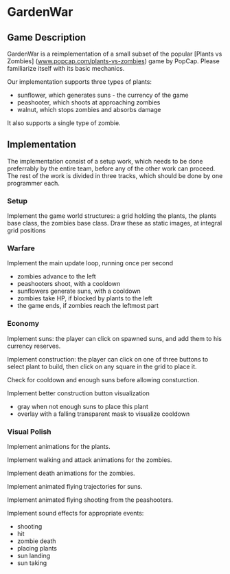# GardenWar

## Game Description

GardenWar is a reimplementation of a small subset of the popular [Plants vs Zombies] (www.popcap.com/plants-vs-zombies) game by PopCap. Please familiarize itself with its basic mechanics.

Our implementation supports three types of plants:

  * sunflower, which generates suns - the currency of the game
  * peashooter, which shoots at approaching zombies
  * walnut, which stops zombies and absorbs damage

It also supports a single type of zombie.


## Implementation

The implementation consist of a setup work, which needs to be done preferrably by the entire team, before any of the other work can proceed. The rest of the work is divided in three tracks, which should be done by one programmer each.

### Setup

Implement the game world structures: a grid holding the plants, the plants base class, the zombies base class.
Draw these as static images, at integral grid positions

### Warfare

Implement the main update loop, running once per second
 
  * zombies advance to the left
  * peashooters shoot, with a cooldown
  * sunflowers generate suns, with a cooldown
  * zombies take HP, if blocked by plants to the left
  * the game ends, if zombies reach the leftmost part

### Economy

Implement suns: the player can click on spawned suns, and add them to his currency reserves.

Implement construction: the player can click on one of three buttons to select plant to build, then click on any square in the grid to place it.

Check for cooldown and enough suns before allowing consturction.

Implement better construction button visualization

  * gray when not enough suns to place this plant
  * overlay with a falling transparent mask to visualize cooldown


### Visual Polish

Implement animations for the plants.

Implement walking and attack animations for the zombies.

Implement death animations for the zombies.

Implement animated flying trajectories for suns.

Implement animated flying shooting from the peashooters.

Implement sound effects for appropriate events:

  * shooting
  * hit
  * zombie death
  * placing plants
  * sun landing
  * sun taking